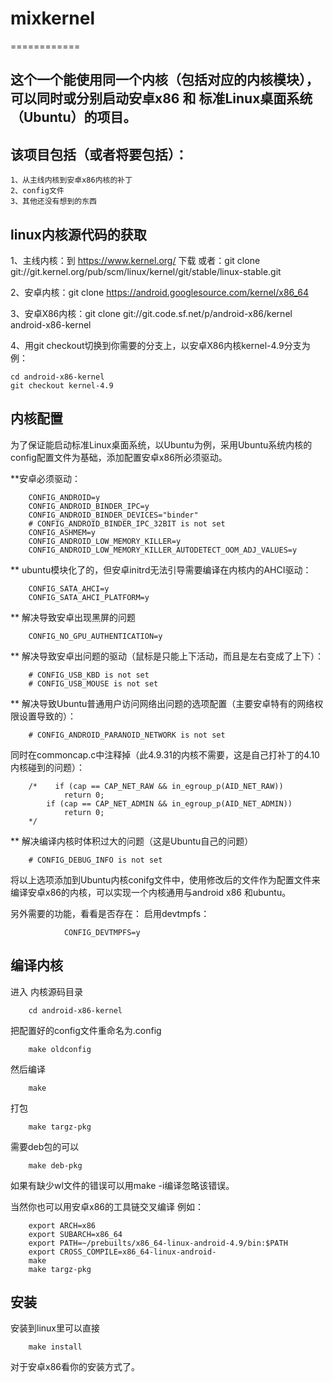 # mixkernel
============
## 这个一个能使用同一个内核（包括对应的内核模块），可以同时或分别启动安卓x86 和 标准Linux桌面系统（Ubuntu）的项目。
## 该项目包括（或者将要包括）：
    1、从主线内核到安卓x86内核的补丁
    2、config文件
    3、其他还没有想到的东西
## linux内核源代码的获取
   1、主线内核：到 https://www.kernel.org/ 下载
         或者：git clone git://git.kernel.org/pub/scm/linux/kernel/git/stable/linux-stable.git  
   
   2、安卓内核：git clone https://android.googlesource.com/kernel/x86_64

   3、安卓X86内核：git clone git://git.code.sf.net/p/android-x86/kernel android-x86-kernel
   
   4、用git checkout切换到你需要的分支上，以安卓X86内核kernel-4.9分支为例：
   ```
   cd android-x86-kernel
   git checkout kernel-4.9
   ```
## 内核配置
为了保证能启动标准Linux桌面系统，以Ubuntu为例，采用Ubuntu系统内核的config配置文件为基础，添加配置安卓x86所必须驱动。

**安卓必须驱动：
```
    CONFIG_ANDROID=y
    CONFIG_ANDROID_BINDER_IPC=y
    CONFIG_ANDROID_BINDER_DEVICES="binder"
    # CONFIG_ANDROID_BINDER_IPC_32BIT is not set
    CONFIG_ASHMEM=y
    CONFIG_ANDROID_LOW_MEMORY_KILLER=y
    CONFIG_ANDROID_LOW_MEMORY_KILLER_AUTODETECT_OOM_ADJ_VALUES=y
```

** ubuntu模块化了的，但安卓initrd无法引导需要编译在内核内的AHCI驱动：
```
    CONFIG_SATA_AHCI=y
    CONFIG_SATA_AHCI_PLATFORM=y
```

** 解决导致安卓出现黑屏的问题
```
    CONFIG_NO_GPU_AUTHENTICATION=y
```

** 解决导致安卓出问题的驱动（鼠标是只能上下活动，而且是左右变成了上下）：
```
    # CONFIG_USB_KBD is not set
    # CONFIG_USB_MOUSE is not set
```

** 解决导致Ubuntu普通用户访问网络出问题的选项配置（主要安卓特有的网络权限设置导致的）：
```
    # CONFIG_ANDROID_PARANOID_NETWORK is not set
```

同时在commoncap.c中注释掉（此4.9.31的内核不需要，这是自己打补丁的4.10内核碰到的问题）：
    
```
    /*    if (cap == CAP_NET_RAW && in_egroup_p(AID_NET_RAW))
            return 0;
        if (cap == CAP_NET_ADMIN && in_egroup_p(AID_NET_ADMIN))
            return 0;
    */
```

** 解决编译内核时体积过大的问题（这是Ubuntu自己的问题）
```
    # CONFIG_DEBUG_INFO is not set
```

将以上选项添加到Ubuntu内核conifg文件中，使用修改后的文件作为配置文件来编译安卓x86的内核，可以实现一个内核通用与android x86 和ubuntu。

另外需要的功能，看看是否存在：
    启用devtmpfs：
```
            CONFIG_DEVTMPFS=y
```
## 编译内核
进入 内核源码目录
```
    cd android-x86-kernel
```

把配置好的config文件重命名为.config
```
    make oldconfig
```

然后编译
```
    make
```

打包
```
    make targz-pkg
```
需要deb包的可以
```
    make deb-pkg
```
如果有缺少wl文件的错误可以用make -i编译忽略该错误。

当然你也可以用安卓x86的工具链交叉编译
例如：
```
    export ARCH=x86
    export SUBARCH=x86_64
    export PATH=~/prebuilts/x86_64-linux-android-4.9/bin:$PATH
    export CROSS_COMPILE=x86_64-linux-android-
    make
    make targz-pkg
```

## 安装
安装到linux里可以直接
```
    make install
```

对于安卓x86看你的安装方式了。
